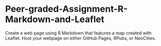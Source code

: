 # Peer-graded-Assignment-R-Markdown-and-Leaflet
Create a web page using R Markdown that features a map created with Leaflet.  Host your webpage on either GitHub Pages, RPubs, or NeoCities.
